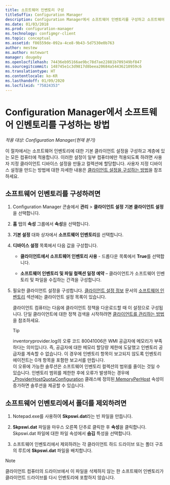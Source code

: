 ```yaml
---
title: 소프트웨어 인벤토리 구성
titleSuffix: Configuration Manager
description: Configuration Manager에서 소프트웨어 인벤토리를 구성하고 소프트웨어 인벤토리의 폴더를 제외합니다.
ms.date: 01/03/2018
ms.prod: configuration-manager
ms.technology: configmgr-client
ms.topic: conceptual
ms.assetid: f86559de-092a-4ce8-9b43-5d7530e0b763
author: mestew
ms.author: mstewart
manager: dougeby
ms.openlocfilehash: 74436eb95166ae9bc78d7ae22881b709349bf847
ms.sourcegitcommit: 148745e1c3d9817d8beea20684a54436210959c6
ms.translationtype: HT
ms.contentlocale: ko-KR
ms.lasthandoff: 01/09/2020
ms.locfileid: "75824353"
---
```

# <a name="how-to-configure-software-inventory-in-configuration-manager"></a>Configuration Manager에서 소프트웨어 인벤토리를 구성하는 방법

*적용 대상: Configuration Manager(현재 분기)*

이 절차에서는 소프트웨어 인벤토리에 대한 기본 클라이언트 설정을 구성하고 계층에 있는 모든 컴퓨터에 적용합니다. 이러한 설정이 일부 컴퓨터에만 적용되도록 하려면 사용자 지정 클라이언트 디바이스 설정을 만들고 컬렉션에 할당합니다. 사용자 지정 디바이스 설정을 만드는 방법에 대한 자세한 내용은 [클라이언트 설정을 구성하는 방법](../../../../core/clients/deploy/configure-client-settings.md)을 참조하세요.   

## <a name="to-configure-software-inventory"></a>소프트웨어 인벤토리를 구성하려면  

1. Configuration Manager 콘솔에서 **관리** > **클라이언트 설정** **기본 클라이언트 설정**을 선택합니다.  

2. **홈** 탭의 **속성** 그룹에서 **속성**을 선택합니다.  

3. **기본 설정** 대화 상자에서 **소프트웨어 인벤토리**를 선택합니다.  

4. **디바이스 설정** 목록에서 다음 값을 구성합니다.  

   -   **클라이언트에서 소프트웨어 인벤토리 사용** - 드롭다운 목록에서 **True**를 선택합니다.  

   -   **소프트웨어 인벤토리 및 파일 컬렉션 일정 예약** – 클라이언트가 소프트웨어 인벤토리 및 파일을 수집하는 간격을 구성합니다.   

5. 필요한 클라이언트 설정을 구성합니다. [클라이언트 설정 정보](../../../../core/clients/deploy/about-client-settings.md) 문서의 [소프트웨어 인벤토리](../../../../core/clients/deploy/about-client-settings.md#software-inventory) 섹션에는 클라이언트 설정 목록이 있습니다.  

   클라이언트 컴퓨터는 다음에 클라이언트 정책을 다운로드할 때 이 설정으로 구성됩니다. 단일 클라이언트에 대한 정책 검색을 시작하려면 [클라이언트를 관리하는 방법](../../../../core/clients/manage/manage-clients.md)을 참조하세요.  

   > [!TIP]
   >   inventoryprovider.log의 오류 코드 80041006은 WMI 공급자에 메모리가 부족하다는 의미입니다. 즉, 공급자에 대한 메모리 할당량 제한에 도달했고 인벤토리 공급자를 계속할 수 없습니다.
   > 이 경우에 인벤토리 항목이 보고되지 않도록 인벤토리 에이전트는 0개 항목을 포함한 보고서를 만듭니다. <br/>
   > 이 오류에 가능한 솔루션은 소프트웨어 인벤토리 컬렉션의 범위를 줄이는 것일 수 있습니다. 인벤토리 범위를 제한한 후에 오류가 발생하는 경우에 [_ProviderHostQuotaConfiguration](https://msdn.microsoft.com/library/aa394671) 클래스에 정의된[ MemoryPerHost](https://blogs.technet.microsoft.com/askperf/2008/09/16/memory-and-handle-quotas-in-the-wmi-provider-service/) 속성이 증가하면 솔루션을 제공할 수 있습니다.

<!--SMS.480648 include WMI Out of memory tip -->


## <a name="to-exclude-folders-from-software-inventory"></a>소프트웨어 인벤토리에서 폴더를 제외하려면  

1.  Notepad.exe를 사용하여 **Skpswi.dat**라는 빈 파일을 만듭니다.  

2.  **Skpswi.dat** 파일을 마우스 오른쪽 단추로 클릭한 후 **속성**을 클릭합니다. Skpswi.dat 파일에 대한 파일 속성에서 **숨김** 특성을 선택합니다.  

3.  소프트웨어 인벤토리에서 제외하려는 각 클라이언트 하드 드라이브 또는 폴더 구조의 루트에 **Skpswi.dat** 파일을 배치합니다.  

> [!NOTE]  
>  클라이언트 컴퓨터의 드라이브에서 이 파일을 삭제하지 않는 한 소프트웨어 인벤토리가 클라이언트 드라이브를 다시 인벤토리에 포함하지 않습니다.

